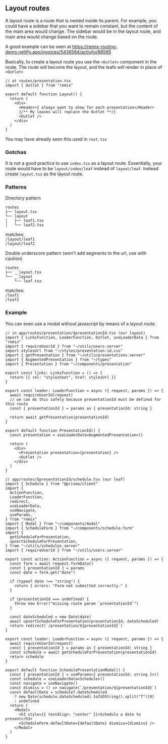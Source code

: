 ## Layout routes

A layout route is a route that is nested inside its parent. For example, you could
have a sidebar that you want to remain constant, but the content of the main
area would change. The sidebar would be in the layout route, and main area would
change based on the route.

A good example can be seen at https://remix-routing-demo.netlify.app/invoices/5436564/activity/66565

Basically, to create a layout route you use the `<Outlet>` component in the route.
The route will become the layout, and the leafs will render in place of `<Outlet>`

```tsx
// at routes/presentation.tsx
import { Outlet } from "remix"

export default function Layout() {
  return (
    <div>
      <Header>I always want to show for each presentation</Header>
      {/** My leaves will replace the Outlet **/}
      <Outlet />
    </div>
  )
}
```

You may have already seen this used in `root.tsx`

### Gotchas

It is not a good practice to use `index.tsx` as a layout route. Essentially, your
route would have to be `layout/index/leaf` instead of `layout/leaf`. Instead create
`layout.tsx` as the layout route.

### Patterns

Directory pattern

```
routes
├── layout.tsx
└── layout
│   ├── leaf1.tsx
│   └── leaf2.tsx
```

matches:  
`/layout/leaf1`  
`/layout/leaf2`

Double underscore pattern (won't add segments to the url, use with caution)

```
routes
├── __layout.tsx
└── __layout
    └── leaf.tsx
```

matches:  
`/leaf1`  
`/leaf2`

### Example

You can even use a modal without javascript by means of a layout route.

```tsx
// in app/routes/presentation/$presentationId.tsx (our layout)
import { LinksFunction, LoaderFunction, Outlet, useLoaderData } from "remix"
import { requireUserId } from "~/utils/users.server"
import stylesUrl from "~/styles/presentation-id.css"
import { getPresentation } from "~/utils/presentations.server"
import { AugmentedPresentation } from "~/types"
import { Presentation } from "~/components/presentation"

export const links: LinksFunction = () => {
  return [{ rel: "stylesheet", href: stylesUrl }]
}

export const loader: LoaderFunction = async ({ request, params }) => {
  await requireUserId(request)
  // we can do this safely because presentationId must be defined for this route
  const { presentationId } = params as { presentationId: string }

  return await getPresentation(presentationId)
}

export default function PresentationId() {
  const presentation = useLoaderData<AugmentedPresentation>()

  return (
    <div>
      <Presentation presentation={presentation} />
      <Outlet />
    </div>
  )
}
```

```tsx
// app/routes/$presentationId/schedule.tsx (our leaf)
import { Schedule } from "@prisma/client"
import {
  ActionFunction,
  LoaderFunction,
  redirect,
  useLoaderData,
  useNavigate,
  useParams,
} from "remix"
import { Modal } from "~/components/modal"
import { ScheduleForm } from "~/components/schedule-form"
import {
  getScheduleForPresentation,
  upsertScheduleForPresentation,
} from "~/utils/schedules.server"
import { requireUserId } from "~/utils/users.server"

export const action: ActionFunction = async ({ request, params }) => {
  const form = await request.formData()
  const { presentationId } = params
  const date = form.get("date")

  if (typeof date !== "string") {
    return { errors: "Form not submitted correctly." }
  }

  if (presentationId === undefined) {
    throw new Error("missing route param `presentationId`")
  }

  const dateScheduled = new Date(date)
  await upsertScheduleForPresentation(presentationId, dateScheduled)
  return redirect(`/presentation/${presentationId}`)
}

export const loader: LoaderFunction = async ({ request, params }) => {
  await requireUserId(request)
  const { presentationId } = params as { presentationId: string }
  const schedule = await getScheduleForPresentation(presentationId)
  return schedule
}

export default function SchedulePresentationModal() {
  const { presentationId } = useParams<{ presentationId: string }>()
  const schedule = useLoaderData<Schedule>()
  const navigate = useNavigate()
  const dismiss = () => navigate(`/presentation/${presentationId}`)
  const defaultDate = schedule?.dateScheduled
    ? new Date(schedule.dateScheduled).toISOString().split("T")[0]
    : undefined
  return (
    <Modal>
      <h3 style={{ textAlign: "center" }}>Schedule a date to present</h3>
      <ScheduleForm defaultDate={defaultDate} dismiss={dismiss} />
    </Modal>
  )
}
```
